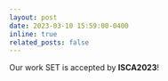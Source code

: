 ```yaml
---
layout: post
date: 2023-03-10 15:59:00-0400
inline: true
related_posts: false
---
```


Our work SET is accepted by **ISCA2023**!

